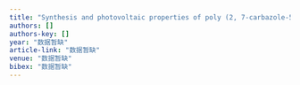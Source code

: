 ```yaml
---
title: "Synthesis and photovoltaic properties of poly (2, 7-carbazole-5, 6-bis (octyloxy)-4, 7-di (thiophen-2-yl) benzo-[c]-thiadiazole)"
authors: []
authors-key: []
year: "数据暂缺"
article-link: "数据暂缺"
venue: "数据暂缺"
bibex: "数据暂缺"
---
```

